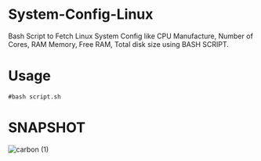# System-Config-Linux

Bash Script to Fetch Linux System Config like CPU Manufacture, Number of Cores, RAM Memory, Free RAM, Total disk size using BASH SCRIPT.

# Usage
  `#bash script.sh`
  
  
  
# SNAPSHOT
![carbon (1)](https://user-images.githubusercontent.com/76953482/166441593-4eeaf6d1-c510-43b5-997e-92d08c6f9104.png)
